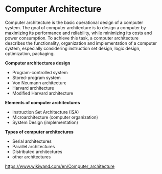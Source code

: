 # Computer Architecture

Computer architecture is the basic operational design of a computer system. The goal of computer architecture is to design a computer by maximizing its performance and reliability, while minimizing its costs and power consumption. To achieve this task, a computer architecture describes the functionality, organization and implementation of a computer system, especially considering instruction set design, logic design, optimization, packaging.


**Computer architectures design**
- Program-controlled system
- Stored-program system
- Von Neumann architecture
- Harvard architecture
- Modified Harvard architecture


**Elements of computer architectures**
- Instruction Set Architecture (ISA)
- Microarchitecture (computer organization)
- System Design (implementation)


**Types of computer architectures**
- Serial architectures
- Parallel architectures
- Distributed architectures
- other architectures





https://www.wikiwand.com/en/Computer_architecture
